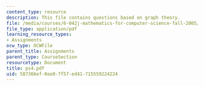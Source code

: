 ```yaml
---
content_type: resource
description: This file contains questions based on graph theory.
file: /media/courses/6-042j-mathematics-for-computer-science-fall-2005/587366ef0ee07f57ed41715559224224_ps4.pdf
file_type: application/pdf
learning_resource_types:
- Assignments
ocw_type: OCWFile
parent_title: Assignments
parent_type: CourseSection
resourcetype: Document
title: ps4.pdf
uid: 587366ef-0ee0-7f57-ed41-715559224224
---
```

